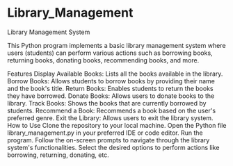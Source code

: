 # Library_Management

Library Management System

This Python program implements a basic library management system where users (students) can perform various actions such as borrowing books, returning books, donating books, recommending books, and more.

Features
Display Available Books: Lists all the books available in the library.
Borrow Books: Allows students to borrow books by providing their name and the book's title.
Return Books: Enables students to return the books they have borrowed.
Donate Books: Allows users to donate books to the library.
Track Books: Shows the books that are currently borrowed by students.
Recommend a Book: Recommends a book based on the user's preferred genre.
Exit the Library: Allows users to exit the library system.
How to Use
Clone the repository to your local machine.
Open the Python file library_management.py in your preferred IDE or code editor.
Run the program.
Follow the on-screen prompts to navigate through the library system's functionalities.
Select the desired options to perform actions like borrowing, returning, donating, etc.
